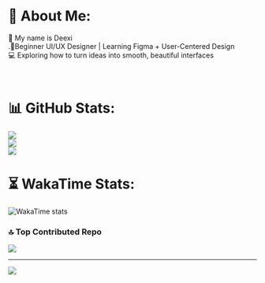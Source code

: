 # 💫 About Me:
👋 My name is Deexi <br>.🌸Beginner UI/UX Designer | Learning Figma + User-Centered Design  <br>💻 Exploring how to turn ideas into smooth, beautiful interfaces <br><br><br>

# 📊 GitHub Stats:
![](https://github-readme-stats.vercel.app/api?username=Deexivl&theme=react&hide_border=true&include_all_commits=false&count_private=false)<br/>
![](https://github-readme-streak-stats.herokuapp.com/?user=Deexivl&theme=react&hide_border=true)<br/>
![](https://github-readme-stats.vercel.app/api/top-langs/?username=Deexivl&theme=react&hide_border=true&include_all_commits=false&count_private=false&layout=compact)

# ⏳ WakaTime Stats:
![WakaTime stats](https://git-stats-plum.vercel.app/api/wakatime?username=deexivl2005&layout=compact&theme=react&hide_border=true)

### 🔝 Top Contributed Repo
![](https://github-contributor-stats.vercel.app/api?username=Deexivl&limit=5&theme=dark&combine_all_yearly_contributions=true)

---
[![](https://visitcount.itsvg.in/api?id=Deexivl&icon=0&color=0)](https://visitcount.itsvg.in)

<!-- Proudly created with GPRM ( https://gprm.itsvg.in ) -->
